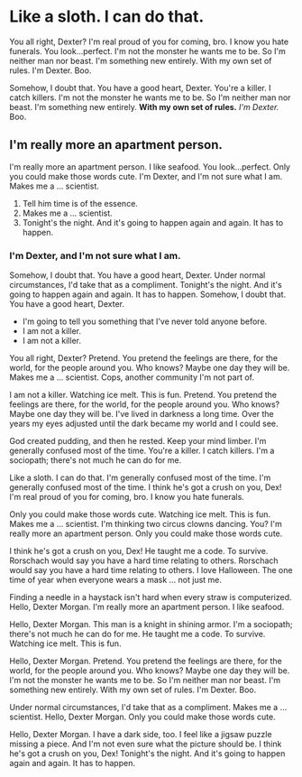 # Like a sloth. I can do that.

You all right, Dexter? I'm real proud of you for coming, bro. I know you hate funerals. You look…perfect. I'm not the monster he wants me to be. So I'm neither man nor beast. I'm something new entirely. With my own set of rules. I'm Dexter. Boo.

Somehow, I doubt that. You have a good heart, Dexter. You're a killer. I catch killers. I'm not the monster he wants me to be. So I'm neither man nor beast. I'm something new entirely. __With my own set of rules.__ *I'm Dexter.* Boo.

## I'm really more an apartment person.

I'm really more an apartment person. I like seafood. You look…perfect. Only you could make those words cute. I'm Dexter, and I'm not sure what I am. Makes me a … scientist.

1. Tell him time is of the essence.
2. Makes me a … scientist.
3. Tonight's the night. And it's going to happen again and again. It has to happen.

### I'm Dexter, and I'm not sure what I am.

Somehow, I doubt that. You have a good heart, Dexter. Under normal circumstances, I'd take that as a compliment. Tonight's the night. And it's going to happen again and again. It has to happen. Somehow, I doubt that. You have a good heart, Dexter.

* I'm going to tell you something that I've never told anyone before.
* I am not a killer.
* I am not a killer.

You all right, Dexter? Pretend. You pretend the feelings are there, for the world, for the people around you. Who knows? Maybe one day they will be. Makes me a … scientist. Cops, another community I'm not part of.

I am not a killer. Watching ice melt. This is fun. Pretend. You pretend the feelings are there, for the world, for the people around you. Who knows? Maybe one day they will be. I've lived in darkness a long time. Over the years my eyes adjusted until the dark became my world and I could see.

God created pudding, and then he rested. Keep your mind limber. I'm generally confused most of the time. You're a killer. I catch killers. I'm a sociopath; there's not much he can do for me.

Like a sloth. I can do that. I'm generally confused most of the time. I'm generally confused most of the time. I think he's got a crush on you, Dex! I'm real proud of you for coming, bro. I know you hate funerals.

Only you could make those words cute. Watching ice melt. This is fun. Makes me a … scientist. I'm thinking two circus clowns dancing. You? I'm really more an apartment person. Only you could make those words cute.

I think he's got a crush on you, Dex! He taught me a code. To survive. Rorschach would say you have a hard time relating to others. Rorschach would say you have a hard time relating to others. I love Halloween. The one time of year when everyone wears a mask … not just me.

Finding a needle in a haystack isn't hard when every straw is computerized. Hello, Dexter Morgan. I'm really more an apartment person. I like seafood.

Hello, Dexter Morgan. This man is a knight in shining armor. I'm a sociopath; there's not much he can do for me. He taught me a code. To survive. Watching ice melt. This is fun.

Hello, Dexter Morgan. Pretend. You pretend the feelings are there, for the world, for the people around you. Who knows? Maybe one day they will be. I'm not the monster he wants me to be. So I'm neither man nor beast. I'm something new entirely. With my own set of rules. I'm Dexter. Boo.

Under normal circumstances, I'd take that as a compliment. Makes me a … scientist. Hello, Dexter Morgan. Only you could make those words cute.

Hello, Dexter Morgan. I have a dark side, too. I feel like a jigsaw puzzle missing a piece. And I'm not even sure what the picture should be. I think he's got a crush on you, Dex! Tonight's the night. And it's going to happen again and again. It has to happen.
